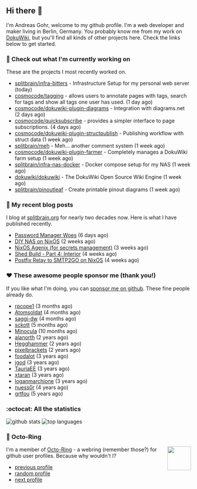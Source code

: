 ## Hi there :wave:

I'm Andreas Gohr, welcome to my github profile. I'm a web developer and maker living in Berlin, Germany. You probably know me from my work on [DokuWiki](https://github.com/dokuwiki/dokuwiki), but you'll find all kinds of other projects here. Check the links below to get started.

### :hammer: Check out what I'm currently working on

These are the projects I most recently worked on.


- [splitbrain/infra-bitters](https://github.com/splitbrain/infra-bitters) - Infrastructure Setup for my personal web server (today)
- [cosmocode/tagging](https://github.com/cosmocode/tagging) - allows users to annotate pages with tags, search for tags and show all tags one user has used. (1 day ago)
- [cosmocode/dokuwiki-plugin-diagrams](https://github.com/cosmocode/dokuwiki-plugin-diagrams) - Integration with diagrams.net (2 days ago)
- [cosmocode/quicksubscribe](https://github.com/cosmocode/quicksubscribe) - provides a simpler interface to page subscriptions. (4 days ago)
- [cosmocode/dokuwiki-plugin-structpublish](https://github.com/cosmocode/dokuwiki-plugin-structpublish) - Publishing workflow with struct data (1 week ago)
- [splitbrain/meh](https://github.com/splitbrain/meh) - Meh... another comment system (1 week ago)
- [cosmocode/dokuwiki-plugin-farmer](https://github.com/cosmocode/dokuwiki-plugin-farmer) - Completely manages a DokuWiki farm setup (1 week ago)
- [splitbrain/infra-nas-docker](https://github.com/splitbrain/infra-nas-docker) - Docker compose setup for my NAS (1 week ago)
- [dokuwiki/dokuwiki](https://github.com/dokuwiki/dokuwiki) - The DokuWiki Open Source Wiki Engine (1 week ago)
- [splitbrain/pinoutleaf](https://github.com/splitbrain/pinoutleaf) - Create printable pinout diagrams (1 week ago)

### :scroll: My recent blog posts

I blog at [splitbrain.org](https://www.splitbrain.org) for nearly two decades now. Here is what I have published recently.


- [Password Manager Woes](https://www.splitbrain.org/blog/2025-08/17-password_manager_woes) (6 days ago)
- [DIY NAS on NixOS](https://www.splitbrain.org/blog/2025-08/03-diy_nas_on_nixos) (2 weeks ago)
- [NixOS Agenix (for secrets management)](https://www.splitbrain.org/blog/2025-07/27-agenix) (3 weeks ago)
- [Shed Build - Part 4: Interior](https://www.splitbrain.org/blog/2025-07/26-shed_build_part_4_interior) (4 weeks ago)
- [Postfix Relay to SMTP2GO on NixOS](https://www.splitbrain.org/blog/2025-07/25-postfix_relay_to_smtp2go_on_nixos) (4 weeks ago)

### :hearts:️ These awesome people sponsor me (thank you!)

If you like what I'm doing, you can [sponsor me on github](https://github.com/sponsors/splitbrain). These fine people already do.


- [rpcope1](https://github.com/rpcope1) (3 months ago)
- [Atomsoldat](https://github.com/Atomsoldat) (4 months ago)
- [saggi-dw](https://github.com/saggi-dw) (4 months ago)
- [sckott](https://github.com/sckott) (5 months ago)
- [Minocula](https://github.com/Minocula) (10 months ago)
- [alanorth](https://github.com/alanorth) (2 years ago)
- [Hegghammer](https://github.com/Hegghammer) (2 years ago)
- [pixelbrackets](https://github.com/pixelbrackets) (2 years ago)
- [foodalot](https://github.com/foodalot) (3 years ago)
- [jgod](https://github.com/jgod) (3 years ago)
- [TauriaEE](https://github.com/TauriaEE) (3 years ago)
- [xtaran](https://github.com/xtaran) (3 years ago)
- [loganmarchione](https://github.com/loganmarchione) (3 years ago)
- [nuess0r](https://github.com/nuess0r) (4 years ago)
- [grtfou](https://github.com/grtfou) (5 years ago)

### :octocat: All the statistics

 ![github stats](https://github-readme-stats.vercel.app/api?username=splitbrain&show_icons=true&hide_title=true)
![top languages](https://github-readme-stats.vercel.app/api/top-langs/?username=splitbrain&layout=compact)


### :octopus: Octo-Ring

<img width="64" height="65" src="https://octo-ring.com/static/img/octo.png" align="right" alt="">

I'm a member of [Octo-Ring](https://octo-ring.com/) - a webring (remember those?) for github user profiles. Because why wouldn't I? 

* [previous profile](https://octo-ring.com/p/splitbrain/prev)
* [random profile](https://octo-ring.com/p/splitbrain/random)
* [next profile](https://octo-ring.com/p/splitbrain/next)

